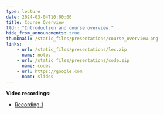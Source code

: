 ```yaml
---
type: lecture
date: 2024-03-04T10:00:00
title: Course Overview
tldr: "Introduction and course overview."
hide_from_announcments: true
thumbnail: /static_files/presentations/course_overview.png
links: 
    - url: /static_files/presentations/lec.zip
      name: notes
    - url: /static_files/presentations/code.zip
      name: codes
    - url: https://google.com
      name: slides
---
```

**Video recordings:**
- [Recording 1](http://example.com)
